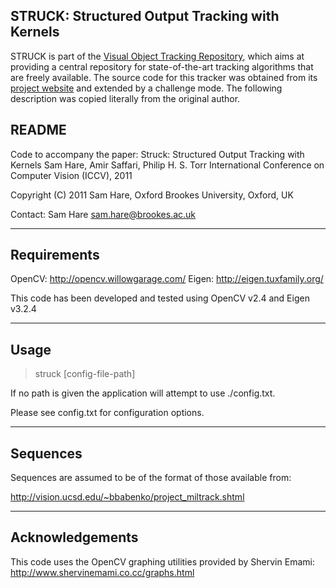 STRUCK: Structured Output Tracking with Kernels
-------------------------------------------------------------------------------

STRUCK is part of the [Visual Object Tracking Repository](https://github.com/gnebehay/VOTR),
which aims at providing a central repository for state-of-the-art tracking algorithms that are freely available.
The source code for this tracker was obtained from its [project website](http://www.samhare.net/research/struck/code)
and extended by a challenge mode.
The following description was copied literally from the original author.

README
-------------------------------------------------------------------------------

Code to accompany the paper:
  Struck: Structured Output Tracking with Kernels
  Sam Hare, Amir Saffari, Philip H. S. Torr
  International Conference on Computer Vision (ICCV), 2011

Copyright (C) 2011 Sam Hare, Oxford Brookes University, Oxford, UK

Contact: Sam Hare <sam.hare@brookes.ac.uk>

------------
Requirements
------------

OpenCV: http://opencv.willowgarage.com/
Eigen: http://eigen.tuxfamily.org/

This code has been developed and tested using 
OpenCV v2.4 and Eigen v3.2.4

-----
Usage
-----

> struck [config-file-path]

If no path is given the application will attempt to
use ./config.txt.

Please see config.txt for configuration options.

---------
Sequences
---------

Sequences are assumed to be of the format of those 
available from:

http://vision.ucsd.edu/~bbabenko/project_miltrack.shtml

----------------
Acknowledgements
----------------

This code uses the OpenCV graphing utilities provided
by Shervin Emami: http://www.shervinemami.co.cc/graphs.html
